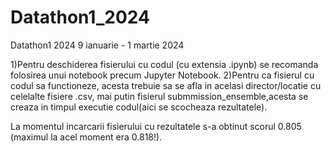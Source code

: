 # Datathon1_2024
Datathon1 2024 9 ianuarie - 1 martie 2024

1)Pentru deschiderea fisierului cu codul (cu extensia .ipynb) se recomanda folosirea unui notebook precum Jupyter Notebook.
2)Pentru ca fisierul cu codul sa functioneze, acesta trebuie sa se afla in acelasi director/locatie cu celelalte fisiere .csv, mai putin fisierul submmission_ensemble,acesta se creaza in timpul executie codul(aici se scocheaza rezultatele).

La momentul incarcarii fisierului cu rezultatele s-a obtinut scorul 0.805 (maximul la acel moment era 0.818!).

